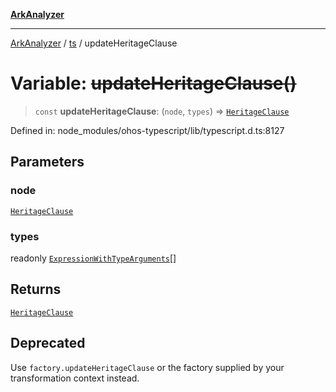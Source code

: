 [**ArkAnalyzer**](../../../../README.md)

***

[ArkAnalyzer](../../../../globals.md) / [ts](../README.md) / updateHeritageClause

# Variable: ~~updateHeritageClause()~~

> `const` **updateHeritageClause**: (`node`, `types`) => [`HeritageClause`](../interfaces/HeritageClause.md)

Defined in: node\_modules/ohos-typescript/lib/typescript.d.ts:8127

## Parameters

### node

[`HeritageClause`](../interfaces/HeritageClause.md)

### types

readonly [`ExpressionWithTypeArguments`](../interfaces/ExpressionWithTypeArguments.md)[]

## Returns

[`HeritageClause`](../interfaces/HeritageClause.md)

## Deprecated

Use `factory.updateHeritageClause` or the factory supplied by your transformation context instead.
